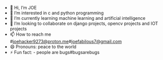 - 👋 Hi, I’m JOE
- 👀 I’m interested in c and python programming
- 🌱 I’m currently learning machine learning and artificial intelligence
- 💞️ I’m looking to collaborate on django projects, opencv projects and IOT projects
- 📫 How to reach me #joehacker9273@proton.me#joefabilous7@gmail.com
- 😄 Pronouns: peace to the world
- ⚡ Fun fact: - people are bugs#bugsarebugs

<!---
joecoco2027/joecoco2027 is a ✨ special ✨ repository because its `README.md` (this file) appears on your GitHub profile.
You can click the Preview link to take a look at your changes.
--->
